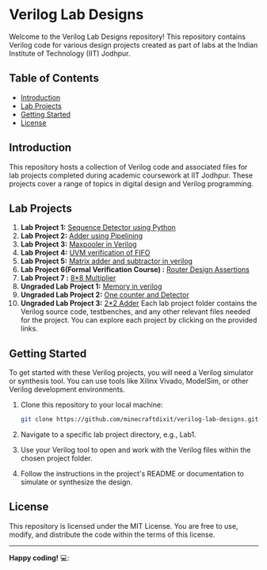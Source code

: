 # Verilog Lab Designs

Welcome to the Verilog Lab Designs repository! This repository contains Verilog code for various design projects created as part of labs at the Indian Institute of Technology (IIT) Jodhpur.

## Table of Contents

- [Introduction](#introduction)
- [Lab Projects](#lab-projects)
- [Getting Started](#getting-started)
- [License](#license)

## Introduction

This repository hosts a collection of Verilog code and associated files for lab projects completed during academic coursework at IIT Jodhpur. These projects cover a range of topics in digital design and Verilog programming.

## Lab Projects

1. **Lab Project 1:** [Sequence Detector using Python](https://github.com/minecraftdixit/Digital-ASIC-LAB/tree/main/lab1/) 
2. **Lab Project 2:** [Adder using Pipelining](https://github.com/minecraftdixit/Digital-ASIC-LAB/tree/main/lab2) 
3. **Lab Project 3:** [Maxpooler in Verilog ](https://github.com/minecraftdixit/Digital-ASIC-LAB/tree/main/lab3) 
4. **Lab Project 4:** [UVM verification of FIFO](https://github.com/minecraftdixit/Digital-ASIC-LAB/tree/main/lab4) 
5. **Lab Project 5:** [Matrix adder and subtractor in verilog ](https://github.com/minecraftdixit/Digital-ASIC-LAB/tree/main/lab5) 
6. **Lab Project 6(Formal Verification Course) :** [Router Design Assertions](https://github.com/minecraftdixit/Digital-ASIC-LAB/tree/main/lab6) 
7. **Lab Project 7 :** [8*8 Multiplier](https://github.com/minecraftdixit/Digital-ASIC-LAB/tree/main/lab7) 
8. **Ungraded Lab Project 1:** [Memory in verilog ](https://github.com/minecraftdixit/Digital-ASIC-LAB/tree/main/ungraded_1) 
9. **Ungraded Lab Project 2:** [One counter and Detector](https://github.com/minecraftdixit/Digital-ASIC-LAB/tree/main/ungraded_2)
10. **Ungraded Lab Project 3:** [2*2 Adder](https://github.com/minecraftdixit/Digital-ASIC-LAB/tree/main/ungraded_3%20)
Each lab project folder contains the Verilog source code, testbenches, and any other relevant files needed for the project. You can explore each project by clicking on the provided links.

## Getting Started

To get started with these Verilog projects, you will need a Verilog simulator or synthesis tool. You can use tools like Xilinx Vivado, ModelSim, or other Verilog development environments.

1. Clone this repository to your local machine:

   ```bash
   git clone https://github.com/minecraftdixit/verilog-lab-designs.git
   ```
 2.   Navigate to a specific lab project directory, e.g., Lab1.
 3. Use your Verilog tool to open and work with the Verilog files within the chosen project folder.
 4. Follow the instructions in the project's README or documentation to simulate or synthesize the design.

## License

This repository is licensed under the MIT License. You are free to use, modify, and distribute the code within the terms of this license.

---

**Happy coding!** 💻:
